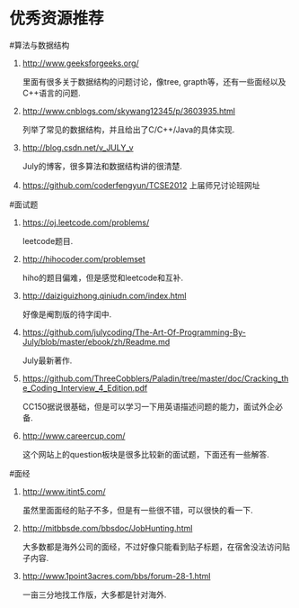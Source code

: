 优秀资源推荐
===========

#算法与数据结构
1.	http://www.geeksforgeeks.org/

	里面有很多关于数据结构的问题讨论，像tree, grapth等，还有一些面经以及C++语言的问题.

2.	http://www.cnblogs.com/skywang12345/p/3603935.html

	列举了常见的数据结构，并且给出了C/C++/Java的具体实现.

3.	http://blog.csdn.net/v_JULY_v
	
	July的博客，很多算法和数据结构讲的很清楚.

4.	https://github.com/coderfengyun/TCSE2012
	上届师兄讨论班网址

#面试题

1.	https://oj.leetcode.com/problems/

	leetcode题目.

2.	http://hihocoder.com/problemset

	hiho的题目偏难，但是感觉和leetcode和互补.

3.	http://daiziguizhong.qiniudn.com/index.html

	好像是阉割版的待字闺中.

4. 	https://github.com/julycoding/The-Art-Of-Programming-By-July/blob/master/ebook/zh/Readme.md

	July最新著作.

5.	https://github.com/ThreeCobblers/Paladin/tree/master/doc/Cracking_the_Coding_Interview_4_Edition.pdf  

	CC150据说很基础，但是可以学习一下用英语描述问题的能力，面试外企必备.

6.	http://www.careercup.com/

	这个网站上的question板块是很多比较新的面试题，下面还有一些解答.

#面经
1.	http://www.itint5.com/

	虽然里面面经的贴子不多，但是有一些很不错，可以很快的看一下.

2.	http://mitbbsde.com/bbsdoc/JobHunting.html

	大多数都是海外公司的面经，不过好像只能看到贴子标题，在宿舍没法访问贴子内容.

3.	http://www.1point3acres.com/bbs/forum-28-1.html

	一亩三分地找工作版，大多都是针对海外.




